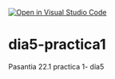 [![Open in Visual Studio Code](https://classroom.github.com/assets/open-in-vscode-f059dc9a6f8d3a56e377f745f24479a46679e63a5d9fe6f495e02850cd0d8118.svg)](https://classroom.github.com/online_ide?assignment_repo_id=7359205&assignment_repo_type=AssignmentRepo)
# dia5-practica1
Pasantia 22.1 practica 1- día5
